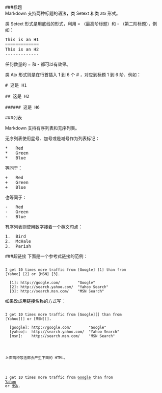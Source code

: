 ###标题    
Markdown 支持两种标题的语法，类 Setext 和类 atx 形式。         
      
类 Setext 形式是用底线的形式，利用 = （最高阶标题）和 - （第二阶标题），例如：         
<pre>
This is an H1
=============
This is an H2
-------------
</pre>
任何数量的 = 和 - 都可以有效果。   
   
类 Atx 形式则是在行首插入 1 到 6 个 # ，对应到标题 1 到 6 阶，例如：   
<pre>
# 这是 H1

## 这是 H2

###### 这是 H6
</pre>
###列表   
   
Markdown 支持有序列表和无序列表。   
   
无序列表使用星号、加号或是减号作为列表标记：   
<pre>
*   Red
*   Green
*   Blue
</pre>
等同于：
<pre>
+   Red
+   Green
+   Blue
</pre>
也等同于：
<pre>
-   Red
-   Green
-   Blue
</pre>
有序列表则使用数字接着一个英文句点：
<pre>
1.  Bird
2.  McHale
3.  Parish
</pre>
###超链接
下面是一个参考式链接的范例：   
<pre><code>
I get 10 times more traffic from [Google] [1] than from
[Yahoo] [2] or [MSN] [3].

  [1]: http://google.com/        "Google"
  [2]: http://search.yahoo.com/  "Yahoo Search"
  [3]: http://search.msn.com/    "MSN Search"
</code></pre>
如果改成用链接名称的方式写：
<pre><code>
I get 10 times more traffic from [Google][] than from             
[Yahoo][] or [MSN][].              
                  
  [google]: http://google.com/        "Google"                
  [yahoo]:  http://search.yahoo.com/  "Yahoo Search"                 
  [msn]:    http://search.msn.com/    "MSN Search"               
</pre>
上面两种写法都会产生下面的 HTML。
<pre>
<p>I get 10 times more traffic from <a href="http://google.com/"                
title="Google">Google</a> than from                
<a href="http://search.yahoo.com/" title="Yahoo Search">Yahoo</a>                
or <a href="http://search.msn.com/" title="MSN Search">MSN</a>.</p>              
</pre>
